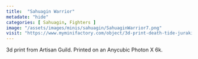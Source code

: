 ```yaml
---
title:  "Sahuagin Warrior"
metadate: "hide"
categories: [ Sahuagin, Fighters ]
image: "/assets/images/minis/sahuagin/SahuaginWarrior7.png"
visit: "https://www.myminifactory.com/object/3d-print-death-tide-jurakins-presupported-122025"
---
```

3d print from Artisan Guild. 
Printed on an Anycubic Photon X 6k.